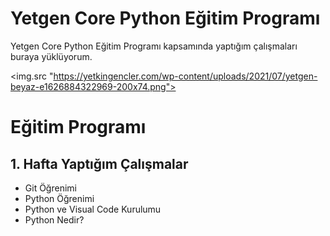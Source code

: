 # Yetgen Core Python Eğitim Programı

Yetgen Core Python Eğitim Programı kapsamında yaptığım çalışmaları buraya yüklüyorum.

<img.src "https://yetkingencler.com/wp-content/uploads/2021/07/yetgen-beyaz-e1626884322969-200x74.png">

# Eğitim Programı
## 1. Hafta Yaptığım Çalışmalar

- Git Öğrenimi
- Python Öğrenimi
- Python ve Visual Code Kurulumu
- Python Nedir?




